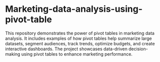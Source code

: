# Marketing-data-analysis-using-pivot-table
This repository demonstrates the power of pivot tables in marketing data analysis. It includes examples of how pivot tables help summarize large datasets, segment audiences, track trends, optimize budgets, and create interactive dashboards. The project showcases data-driven decision-making using pivot tables to enhance marketing performance. 
